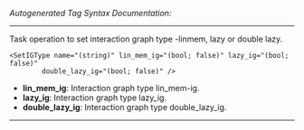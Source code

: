 _Autogenerated Tag Syntax Documentation:_

---
Task operation to set interaction graph type -linmem, lazy or double lazy.

```
<SetIGType name="(string)" lin_mem_ig="(bool; false)" lazy_ig="(bool; false)"
        double_lazy_ig="(bool; false)" />
```

-   **lin_mem_ig**: Interaction graph type lin_mem-ig.
-   **lazy_ig**: Interaction graph type lazy_ig.
-   **double_lazy_ig**: Interaction graph type double_lazy_ig.

---
